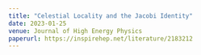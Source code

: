 ```yaml
---
title: "Celestial Locality and the Jacobi Identity"
date: 2023-01-25
venue: Journal of High Energy Physics
paperurl: https://inspirehep.net/literature/2183212
---
```

